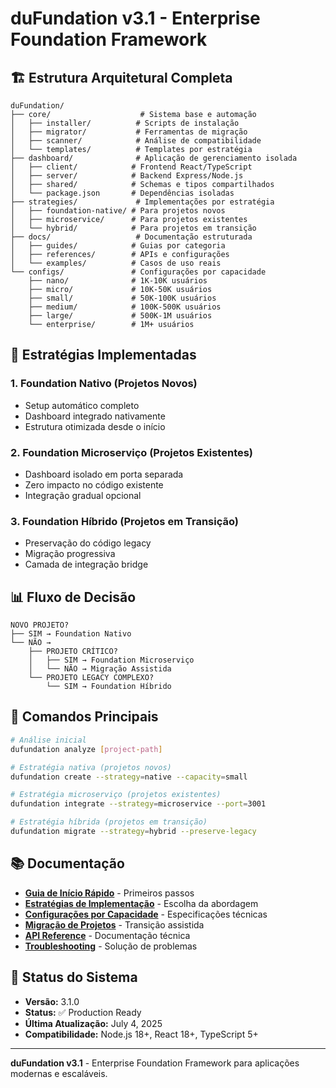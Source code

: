 # duFundation v3.1 - Enterprise Foundation Framework

<!-- Tags: main, overview, architecture, enterprise, framework -->
<!-- Dependencies: All duFundation components -->
<!-- Related: IMPLEMENTATION-REPORT.md, AUDIT-REPORT.md, docs/INDEX.md -->
<!-- Updated: 2025-07-04 -->

## 🏗️ **Estrutura Arquitetural Completa**

```
duFundation/
├── core/                    # Sistema base e automação
│   ├── installer/          # Scripts de instalação
│   ├── migrator/           # Ferramentas de migração
│   ├── scanner/            # Análise de compatibilidade
│   └── templates/          # Templates por estratégia
├── dashboard/              # Aplicação de gerenciamento isolada
│   ├── client/            # Frontend React/TypeScript
│   ├── server/            # Backend Express/Node.js
│   ├── shared/            # Schemas e tipos compartilhados
│   └── package.json       # Dependências isoladas
├── strategies/             # Implementações por estratégia
│   ├── foundation-native/ # Para projetos novos
│   ├── microservice/      # Para projetos existentes
│   └── hybrid/            # Para projetos em transição
├── docs/                   # Documentação estruturada
│   ├── guides/            # Guias por categoria
│   ├── references/        # APIs e configurações
│   └── examples/          # Casos de uso reais
└── configs/               # Configurações por capacidade
    ├── nano/              # 1K-10K usuários
    ├── micro/             # 10K-50K usuários
    ├── small/             # 50K-100K usuários
    ├── medium/            # 100K-500K usuários
    ├── large/             # 500K-1M usuários
    └── enterprise/        # 1M+ usuários
```

## 🎯 **Estratégias Implementadas**

### **1. Foundation Nativo** (Projetos Novos)
- Setup automático completo
- Dashboard integrado nativamente
- Estrutura otimizada desde o início

### **2. Foundation Microserviço** (Projetos Existentes)
- Dashboard isolado em porta separada
- Zero impacto no código existente
- Integração gradual opcional

### **3. Foundation Híbrido** (Projetos em Transição)
- Preservação do código legacy
- Migração progressiva
- Camada de integração bridge

## 📊 **Fluxo de Decisão**

```
NOVO PROJETO?
├── SIM → Foundation Nativo
└── NÃO → 
    ├── PROJETO CRÍTICO? 
    │   ├── SIM → Foundation Microserviço
    │   └── NÃO → Migração Assistida
    └── PROJETO LEGACY COMPLEXO?
        └── SIM → Foundation Híbrido
```

## 🚀 **Comandos Principais**

```bash
# Análise inicial
dufundation analyze [project-path]

# Estratégia nativa (projetos novos)
dufundation create --strategy=native --capacity=small

# Estratégia microserviço (projetos existentes)
dufundation integrate --strategy=microservice --port=3001

# Estratégia híbrida (projetos em transição)
dufundation migrate --strategy=hybrid --preserve-legacy
```

## 📚 **Documentação**

- **[Guia de Início Rápido](docs/guides/quick-start.md)** - Primeiros passos
- **[Estratégias de Implementação](docs/guides/implementation-strategies.md)** - Escolha da abordagem
- **[Configurações por Capacidade](docs/references/capacity-configs.md)** - Especificações técnicas
- **[Migração de Projetos](docs/guides/migration-guide.md)** - Transição assistida
- **[API Reference](docs/references/api-reference.md)** - Documentação técnica
- **[Troubleshooting](docs/guides/troubleshooting.md)** - Solução de problemas

## 🔧 **Status do Sistema**

- **Versão:** 3.1.0
- **Status:** ✅ Production Ready
- **Última Atualização:** July 4, 2025
- **Compatibilidade:** Node.js 18+, React 18+, TypeScript 5+

---

**duFundation v3.1** - Enterprise Foundation Framework para aplicações modernas e escaláveis.
